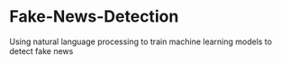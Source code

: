 # Fake-News-Detection
Using natural language processing to train machine learning models to detect fake news
